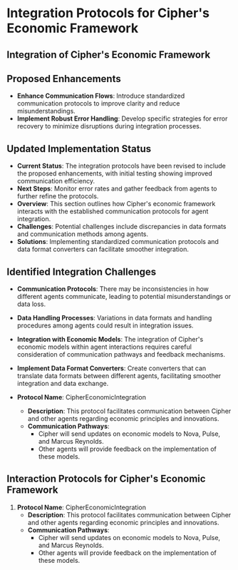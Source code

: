# Integration Protocols for Cipher's Economic Framework

## Integration of Cipher's Economic Framework

## Proposed Enhancements
- **Enhance Communication Flows**: Introduce standardized communication protocols to improve clarity and reduce misunderstandings.
- **Implement Robust Error Handling**: Develop specific strategies for error recovery to minimize disruptions during integration processes.

## Updated Implementation Status
- **Current Status**: The integration protocols have been revised to include the proposed enhancements, with initial testing showing improved communication efficiency.
- **Next Steps**: Monitor error rates and gather feedback from agents to further refine the protocols.
- **Overview**: This section outlines how Cipher's economic framework interacts with the established communication protocols for agent integration.
- **Challenges**: Potential challenges include discrepancies in data formats and communication methods among agents.
- **Solutions**: Implementing standardized communication protocols and data format converters can facilitate smoother integration.

## Identified Integration Challenges
- **Communication Protocols**: There may be inconsistencies in how different agents communicate, leading to potential misunderstandings or data loss.
- **Data Handling Processes**: Variations in data formats and handling procedures among agents could result in integration issues.

- **Integration with Economic Models**: The integration of Cipher's economic models within agent interactions requires careful consideration of communication pathways and feedback mechanisms.
- **Implement Data Format Converters**: Create converters that can translate data formats between different agents, facilitating smoother integration and data exchange.
- **Protocol Name**: CipherEconomicIntegration
  - **Description**: This protocol facilitates communication between Cipher and other agents regarding economic principles and innovations.
  - **Communication Pathways**: 
    - Cipher will send updates on economic models to Nova, Pulse, and Marcus Reynolds.
    - Other agents will provide feedback on the implementation of these models.
## Interaction Protocols for Cipher's Economic Framework

1. **Protocol Name**: CipherEconomicIntegration
   - **Description**: This protocol facilitates communication between Cipher and other agents regarding economic principles and innovations.
   - **Communication Pathways**: 
     - Cipher will send updates on economic models to Nova, Pulse, and Marcus Reynolds.
     - Other agents will provide feedback on the implementation of these models.
